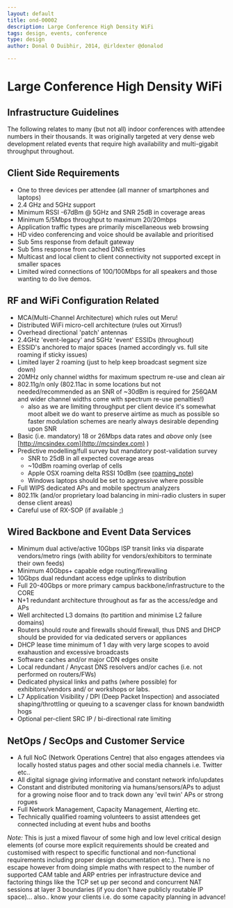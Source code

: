 ```yaml
---
layout: default
title: ond-00002
description: Large Conference High Density WiFi
tags: design, events, conference
type: design
author: Donal O Duibhir, 2014, @irldexter @donalod

---
```

# Large Conference High Density WiFi

## Infrastructure Guidelines

The following relates to many (but not all) indoor conferences with attendee numbers in their thousands. It was originally targeted at very dense web development related events that require high availability and multi-gigabit throughput throughout.

## Client Side Requirements
- One to three devices per attendee (all manner of smartphones and laptops)
- 2.4 GHz and 5GHz support
- Minimum RSSI -67dBm @ 5GHz and SNR 25dB in coverage areas
- Minimum 5/5Mbps throughput to maximum 20/20mbps
- Application traffic types are primarily miscellaneous web browsing
- HD video conferencing and voice should be available and prioritised
- Sub 5ms response from default gateway
- Sub 5ms response from cached DNS entries
- Multicast and local client to client connectivity not supported except in smaller spaces
- Limited wired connections of 100/100Mbps for all speakers and those wanting to do live demos.

## RF and WiFi Configuration Related
- MCA(Multi-Channel Architecture) which rules out Meru!
- Distributed WiFi micro-cell architecture (rules out Xirrus!)
- Overhead directional 'patch' antennas
- 2.4GHz 'event-legacy' and 5GHz 'event' ESSIDs (throughout)
- ESSID's anchored to major spaces (named accordingly vs. full site roaming if sticky issues)
- Limited layer 2 roaming (just to help keep broadcast segment size down)
- 20MHz only channel widths for maximum spectrum re-use and clean air
- 802.11g/n only (802.11ac in some locations but not needed/recommended as an SNR of ~30dBm is required for 256QAM and wider channel widths come with spectrum re-use penalties!)
  * also as we are limiting throughput per client device it's somewhat moot albeit we do want to preserve airtime as much as possible so faster modulation schemes are nearly always desirable depending upon SNR
- Basic (i.e. mandatory) 18 or 26Mbps data rates and *above* only (see [http://mcsindex.com](http://mcsindex.com) )
- Predictive modelling/full survey but mandatory post-validation survey
  * SNR to 25dB in all expected coverage areas
  * ~10dBm roaming overlap of cells 
  * Apple OSX roaming delta RSSI 10dBm (see [roaming_note](https://gist.github.com/donalod/3e0885dcc5c786b8538e))
  * Windows laptops should be set to aggressive where possible
- Full WIPS dedicated APs and mobile spectrum analyzers
- 802.11k (and/or proprietary load balancing in mini-radio clusters in super dense client areas)
- Careful use of RX-SOP (if available ;)

## Wired Backbone and Event Data Services
- Minimum dual active/active 10Gbps ISP transit links via disparate vendors/metro rings (with ability for vendors/exhibitors to terminate their own feeds)
- Minimum 40Gbps+ capable edge routing/firewalling
- 10Gbps dual redundant access edge uplinks to distribution
- Full 20-40Gbps or more primary campus backbone/infrastructure to the CORE
- N+1 redundant architecture throughout as far as the access/edge and APs
- Well architected L3 domains (to partition and minimise L2 failure domains)
- Routers should route and firewalls should firewall, thus DNS and DHCP should be provided for via dedicated servers or appliances 
- DHCP lease time minimum of 1 day with very large scopes to avoid exahaustion and excessive broadcasts
- Software caches and/or major CDN edges onsite
- Local redundant / Anycast DNS resolvers and/or caches (i.e. not performed on routers/FWs)
- Dedicated physical links and paths (where possible) for exhibitors/vendors and/ or workshops or labs.
- L7 Application Visibility / DPI (Deep Packet Inspection) and associated shaping/throttling or queuing to a scavenger class for known bandwidth hogs
- Optional per-client SRC IP / bi-directional rate limiting

## NetOps / SecOps and Customer Service
- A full NoC (Network Operations Centre) that also engages attendees via locally hosted status pages and other social media channels i.e. Twitter etc..
- All digital signage giving informative and constant network info/updates
- Constant and distributed monitoring via humans/sensors/APs to adjust for a growing noise floor and to track down any 'evil twin' APs or strong rogues
- Full Network Management, Capacity Management, Alerting etc.
- Technically qualified roaming volunteers to assist attendees get connected including at event hubs and booths

*Note:* This is just a mixed flavour of some high and low level critical design elements (of course more explicit requirements should be created and customised with respect to <EVENT> specific functional and non-functional requirements including proper design documentation etc.). There is no escape however from doing simple maths with respect to the number of supported CAM table and ARP entries per infrastructure device and factoring things like the TCP set up per second and concurrent NAT sessions at layer 3 boundaries (if you don't have publicly routable IP space)... also.. know your clients i.e. do some capacity planning in advance!
